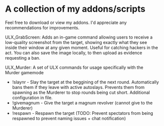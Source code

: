 A collection of my addons/scripts
==========
Feel free to download or view my addons. I'd appreciate any recommendations for improvements.

ULX_GrabScreen: Adds an in-game command allowing users to receive a low-quality screenshot from the target, showing exactly what they see inside their window at any given moment. Useful for catching hackers in the act. You can also save the image locally, to then upload as evidence requesting a ban.

ULX_Murder: A set of ULX commands for usage specifically with the Murder gamemode
- !slaynr - Slay the target at the beggining of the next round. Automatically bans them if they leave with active autoslays. Prevents them from spawning as the Murderer to stop rounds being cut short. Additional configuration in file.
- !givemagnum - Give the target a magnum revolver (cannot give to the Murderer)
- !respawn - Respawn the target (TODO: Prevent spectators from being respawned to prevent naming issues + chat notification)
